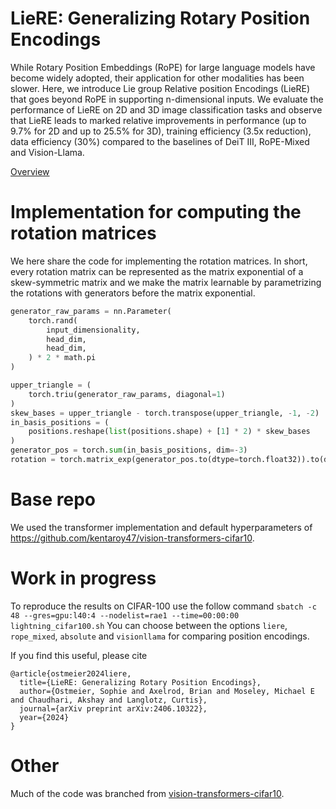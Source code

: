 # LieRE: Generalizing Rotary Position Encodings

While Rotary Position Embeddings (RoPE) for large language models have become widely adopted, their application for other modalities has been slower. 
Here, we introduce Lie group Relative position Encodings (LieRE) that goes beyond RoPE in supporting n-dimensional inputs. We evaluate the performance of LieRE on 2D and 3D image classification tasks and observe that LieRE leads to marked relative improvements in performance (up to 9.7% for 2D and up to 25.5% for 3D), training efficiency (3.5x reduction), data efficiency (30%) compared to the baselines of DeiT III, RoPE-Mixed and Vision-Llama.

[Overview](liere_sketch.png "")

# Implementation for computing the rotation matrices
We here share the code for implementing the rotation matrices. In short, every rotation matrix can be represented as the matrix exponential of a skew-symmetric matrix and we make the matrix learnable by parametrizing the rotations with generators before the matrix exponential.
```python
generator_raw_params = nn.Parameter(
    torch.rand(
        input_dimensionality,
        head_dim,
        head_dim,
    ) * 2 * math.pi
)

upper_triangle = (
    torch.triu(generator_raw_params, diagonal=1)
)
skew_bases = upper_triangle - torch.transpose(upper_triangle, -1, -2)
in_basis_positions = (
    positions.reshape(list(positions.shape) + [1] * 2) * skew_bases
)
generator_pos = torch.sum(in_basis_positions, dim=-3)
rotation = torch.matrix_exp(generator_pos.to(dtype=torch.float32)).to(dtype=positions.dtype)
```
# Base repo
We used the transformer implementation and default hyperparameters of https://github.com/kentaroy47/vision-transformers-cifar10.

# Work in progress
To reproduce the results on CIFAR-100 use the follow command
```sbatch -c 48 --gres=gpu:l40:4 --nodelist=rae1 --time=00:00:00 lightning_cifar100.sh```
You can choose between the options `liere`, `rope_mixed`, `absolute` and `visionllama` for comparing position encodings. 

If you find this useful, please cite
```
@article{ostmeier2024liere,
  title={LieRE: Generalizing Rotary Position Encodings},
  author={Ostmeier, Sophie and Axelrod, Brian and Moseley, Michael E and Chaudhari, Akshay and Langlotz, Curtis},
  journal={arXiv preprint arXiv:2406.10322},
  year={2024}
}
```

# Other
Much of the code was branched from [vision-transformers-cifar10](https://github.com/kentaroy47/vision-transformers-cifar10).
